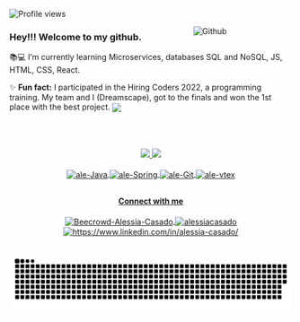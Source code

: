 <p align="left"> <img src="https://komarev.com/ghpvc/?username=AleehSophia&color=e4bf7a" alt="Profile views" /> </p>

<img width="35%" align="right" alt="Github" src="https://i.pinimg.com/originals/19/b2/8c/19b28c8372aaec65623f7ee7332e74be.gif" />

### Hey!!! Welcome to my github.


📚💻 I’m currently learning Microservices, databases SQL and NoSQL, JS, HTML, CSS, React. <br>

✨ **Fun fact:** I participated in the Hiring Coders 2022, a programming training. My team and I (Dreamscape), got to the finals and won the 1st place with the best project. 
<a href="https://www.linkedin.com/pulse/como-um-programa-de-capacita%25C3%25A7%25C3%25A3o-causa-impacto-na-do-souza-santos/?trackingId=utvmEOV07yW4coHhTNgB%2Fw%3D%3D" target="_blank"> 
  <img align="center" src="https://img.shields.io/badge/-Click-df6d74" />
</a>

<br>
<br>
<br>
<div align="center">
  <div align="center">
    <a href="https://github.com/AleehSophia">
    <img decoding="async" loading="lazy" height="170em" src="https://github-readme-stats-74zg.vercel.app/api?username=AleehSophia&show_icons=true&theme=onedark&include_all_commits=true&count_private=true"/>
    <img height="170em" src="https://github-readme-stats-74zg.vercel.app/api/top-langs/?username=AleehSophia&layout=compact&langs_count=7&theme=onedark"/>
  </div>
   <div style="display: inline_block"><br>
    <img align="center" alt="ale-Java" height="60" width="80" src="https://cdn.jsdelivr.net/gh/devicons/devicon/icons/java/java-original-wordmark.svg" />
     <img align="center" alt="ale-Spring" height="60" width="80" src="https://cdn.jsdelivr.net/gh/devicons/devicon/icons/spring/spring-original-wordmark.svg" />  
     <img align="center" alt="ale-Git" height="45" width="80" src="https://cdn.jsdelivr.net/gh/devicons/devicon/icons/git/git-original.svg" />
    <img align="center" alt="ale-vtex" height="60" width="80" src="https://user-images.githubusercontent.com/104858887/183300217-6a364880-ce71-4d4b-8ac5-50011c718542.svg" />
  </div>
</div>

##
<div align="center">
  <h4>Connect with me </h4>
  <a href="https://www.beecrowd.com.br/judge/pt/profile/609833" target="blank">
   <img align="center" src="https://www.beecrowd.com.br/judge/favicon.ico?1635097036" alt="Beecrowd-Alessia-Casado" height="40" width="40" />
  </a>
  <a href="https://www.leetcode.com/alessiacasado" target="blank">
   <img align="center" src="https://raw.githubusercontent.com/rahuldkjain/github-profile-readme-generator/master/src/images/icons/Social/leet-code.svg" alt="alessiacasado" height="30" width="40" />
  </a>
  <a href="https://linkedin.com/in//alessia-casado/" target="blank">
    <img align="center" src="https://raw.githubusercontent.com/rahuldkjain/github-profile-readme-generator/master/src/images/icons/Social/linked-in-alt.svg" alt="https://www.linkedin.com/in/alessia-casado/" height="30" width="40" />
  </a>
</div>
  
## 
  
![Snake animation](https://github.com/AleehSophia/AleehSophia/blob/output/github-contribution-grid-snake.svg)  
